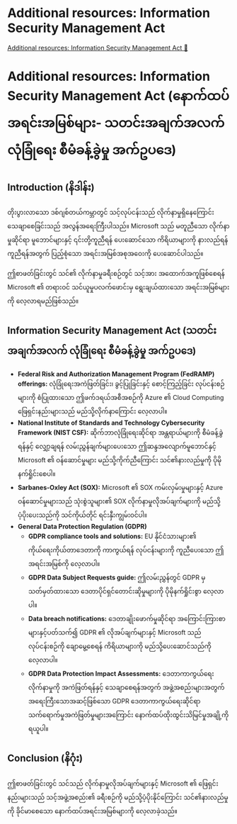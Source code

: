 # Additional resources: Information Security Management Act

[Additional resources: Information Security Management Act 🔗](https://www.coursera.org/learn/cybersecurity-management-and-compliance/supplement/Aeemy/additional-resources-information-security-management-act)

# Additional resources: Information Security Management Act (နောက်ထပ် အရင်းအမြစ်များ- သတင်းအချက်အလက် လုံခြုံရေး စီမံခန့်ခွဲမှု အက်ဥပဒေ)

## Introduction (နိဒါန်း)

တိုးပွားလာသော ဒစ်ဂျစ်တယ်ကမ္ဘာတွင် သင့်လုပ်ငန်းသည် လိုက်နာမှုရှိနေကြောင်း သေချာစေခြင်းသည် အလွန်အရေးကြီးပါသည်။ Microsoft သည် မတူညီသော လိုက်နာမှုဆိုင်ရာ မူဘောင်များနှင့် ၎င်းတို့ကူညီရန် ပေးဆောင်သော ကိရိယာများကို နားလည်ရန် ကူညီရန်အတွက် ပြည့်စုံသော အရင်းအမြစ်အစုအဝေးကို ပေးဆောင်ပါသည်။

ဤစာဖတ်ခြင်းတွင် သင်၏ လိုက်နာမှုခရီးစဉ်တွင် သင့်အား အထောက်အကူဖြစ်စေရန် Microsoft ၏ တရားဝင် သင်ယူမှုပလက်ဖောင်းမှ ရွေးချယ်ထားသော အရင်းအမြစ်များကို လေ့လာရမည်ဖြစ်သည်။

## Information Security Management Act (သတင်းအချက်အလက် လုံခြုံရေး စီမံခန့်ခွဲမှု အက်ဥပဒေ)

- **Federal Risk and Authorization Management Program (FedRAMP) offerings:**
  လုံခြုံရေးအကဲဖြတ်ခြင်း၊ ခွင့်ပြုခြင်းနှင့် စောင့်ကြည့်ခြင်း လုပ်ငန်းစဉ်များကို စံပြုထားသော ဤဖက်ဒရယ်အစီအစဉ်ကို Azure ၏ Cloud Computing ဖြေရှင်းနည်းများသည် မည်သို့လိုက်နာကြောင်း လေ့လာပါ။
- **National Institute of Standards and Technology Cybersecurity Framework (NIST CSF):**
  ဆိုက်ဘာလုံခြုံရေးဆိုင်ရာ အန္တရာယ်များကို စီမံခန့်ခွဲရန်နှင့် လျှော့ချရန် လမ်းညွှန်ချက်များပေးသော ဤဆန္ဒအလျောက်မူဘောင်နှင့် Microsoft ၏ ဝန်ဆောင်မှုများ မည်သို့ကိုက်ညီကြောင်း သင်၏နားလည်မှုကို ပိုမိုနက်ရှိုင်းစေပါ။
- **Sarbanes-Oxley Act (SOX):**
  Microsoft ၏ SOX ကမ်းလှမ်းမှုများနှင့် Azure ဝန်ဆောင်မှုများသည် သုံးစွဲသူများ၏ SOX လိုက်နာမှုလိုအပ်ချက်များကို မည်သို့ပံ့ပိုးပေးသည်ကို သင်ကိုယ်တိုင် ရင်းနှီးကျွမ်းဝင်ပါ။
- **General Data Protection Regulation (GDPR)**
  - **GDPR compliance tools and solutions:**
    EU နိုင်ငံသားများ၏ ကိုယ်ရေးကိုယ်တာဒေတာကို ကာကွယ်ရန် လုပ်ငန်းများကို ကူညီပေးသော ဤအရင်းအမြစ်ကို လေ့လာပါ။
  - **GDPR Data Subject Requests guide:**
    ဤလမ်းညွှန်တွင် GDPR မှ သတ်မှတ်ထားသော ဒေတာပိုင်ရှင်တောင်းဆိုမှုများကို ပိုမိုနက်ရှိုင်းစွာ လေ့လာပါ။
  - **Data breach notifications:**
    ဒေတာချိုးဖောက်မှုဆိုင်ရာ အကြောင်းကြားစာများနှင့်ပတ်သက်၍ GDPR ၏ လိုအပ်ချက်များနှင့် Microsoft သည် လုပ်ငန်းစဉ်ကို ချောမွေ့စေရန် ကိရိယာများကို မည်သို့ပေးဆောင်သည်ကို လေ့လာပါ။
  - **GDPR Data Protection Impact Assessments:**
    ဒေတာကာကွယ်ရေးလိုက်နာမှုကို အကဲဖြတ်ရန်နှင့် သေချာစေရန်အတွက် အဖွဲ့အစည်းများအတွက် အရေးကြီးသောအဆင့်ဖြစ်သော GDPR ဒေတာကာကွယ်ရေးဆိုင်ရာ သက်ရောက်မှုအကဲဖြတ်မှုများအကြောင်း နောက်ထပ်ထိုးထွင်းသိမြင်မှုအချို့ကို ရယူပါ။

## Conclusion (နိဂုံး)

ဤစာဖတ်ခြင်းတွင် သင်သည် လိုက်နာမှုလိုအပ်ချက်များနှင့် Microsoft ၏ ဖြေရှင်းနည်းများသည် သင့်အဖွဲ့အစည်း၏ ခရီးစဉ်ကို မည်သို့ပံ့ပိုးနိုင်ကြောင်း သင်၏နားလည်မှုကို ခိုင်မာစေသော နောက်ထပ်အရင်းအမြစ်များကို လေ့လာခဲ့သည်။
